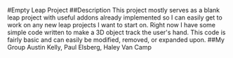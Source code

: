 #Empty Leap Project
##Description
This project mostly serves as a blank leap project with useful addons already implemented so I can easily get to work on any new leap projects I want to start on.  Right now I have some simple code written to make a 3D object track the user's hand.  This code is fairly basic and can easily be modified, removed, or expanded upon.
##My Group
Austin Kelly, Paul Elsberg, Haley Van Camp
